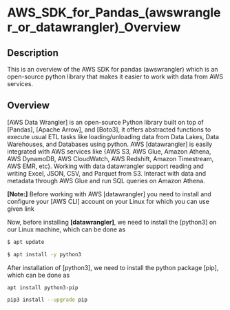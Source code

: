 # AWS_SDK_for_Pandas_(awswrangler_or_datawrangler)_Overview

## Description
This is an overview of the AWS SDK for pandas (awswrangler) which is an open-source python library that makes it easier to work with data from AWS services.

## Overview
[AWS Data Wrangler] is an open-source Python library built on top of [Pandas], [Apache Arrow], and [Boto3], it offers abstracted functions to execute usual ETL tasks like loading/unloading data from Data Lakes, Data Warehouses, and Databases using python.
AWS [datawrangler] is easily integrated with AWS services like {AWS S3, AWS Glue, Amazon Athena, AWS DynamoDB, AWS CloudWatch, AWS Redshift, Amazon Timestream, AWS EMR, etc}.
Working with data datawrangler support reading and writing Excel, JSON, CSV, and Parquet from S3. Interact with data and metadata through AWS Glue and run SQL queries on Amazon Athena.

**[Note:]** Before working with AWS [datawrangler] you need to install and configure your [AWS CLI] account on your Linux for which you can use given link  


Now, before installing **[datawrangler]**, we need to install the [python3] on our Linux machine, which can be done as  

```sh
$ apt update
```  

```sh
$ apt install -y python3
```

After installation of [python3], we need to install the python package [pip], which can be done as

```sh
apt install python3-pip
```

```sh
pip3 install --upgrade pip
```
